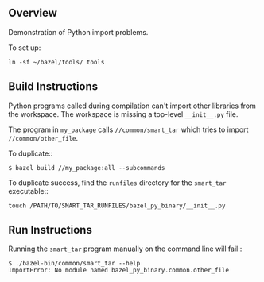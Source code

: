 ## Overview

Demonstration of Python import problems.

To set up:
```
ln -sf ~/bazel/tools/ tools
```

## Build Instructions

Python programs called during compilation can't import other libraries from the workspace. The workspace is missing a top-level ```__init__.py``` file.

The program in ```my_package``` calls ```//common/smart_tar``` which tries to import ```//common/other_file```.

To duplicate::

```
$ bazel build //my_package:all --subcommands
```

To duplicate success, find the ```runfiles``` directory for the ```smart_tar``` executable::

```
touch /PATH/TO/SMART_TAR_RUNFILES/bazel_py_binary/__init__.py
```

## Run Instructions

Running the ```smart_tar``` program manually on the command line will fail::

```
$ ./bazel-bin/common/smart_tar --help
ImportError: No module named bazel_py_binary.common.other_file
```
